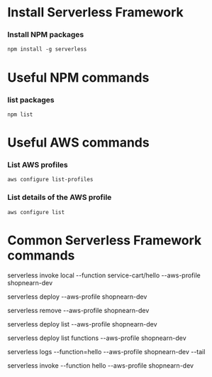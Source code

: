 # Install Serverless Framework
### Install NPM packages
    npm install -g serverless


# Useful NPM commands
### list packages
    npm list
# Useful AWS commands
### List AWS profiles
    aws configure list-profiles
### List details of the AWS profile
    aws configure list

# Common Serverless Framework commands

serverless invoke local --function service-cart/hello --aws-profile shopnearn-dev

serverless deploy --aws-profile shopnearn-dev

serverless remove --aws-profile shopnearn-dev

serverless deploy list --aws-profile shopnearn-dev

serverless deploy list functions --aws-profile shopnearn-dev

serverless logs --function=hello --aws-profile shopnearn-dev --tail

serverless invoke --function hello --aws-profile shopnearn-dev
